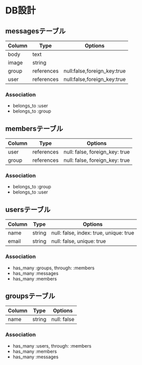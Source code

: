 # DB設計

## messagesテーブル
|Column|Type|Options|
|------|----|-------|
|body|text||
|image|string||
|group|references|null:false,foreign_key:true|
|user|references|null:false,foreign_key:true|

### Association
- belongs_to :user
- belongs_to :group

## membersテーブル

|Column|Type|Options|
|------|----|-------|
|user|references|null: false, foreign_key: true|
|group|references|null: false, foreign_key: true|

### Association
- belongs_to :group
- belongs_to :user

## usersテーブル

|Column|Type|Options|
|------|----|-------|
|name|string|null: false, index: true, unique: true|
|email|string|null: false, unique: true|

### Association
- has_many :groups, through: :members
- has_many :messages
- has_many :members

## groupsテーブル

|Column|Type|Options|
|------|----|-------|
|name|string|null: false|

### Association
- has_many :users, through: :members
- has_many :members
- has_many :messages


